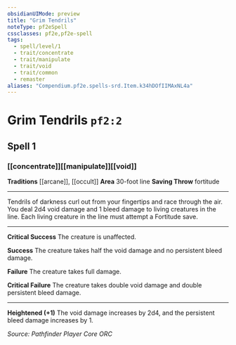 ```yaml
---
obsidianUIMode: preview
title: "Grim Tendrils"
noteType: pf2eSpell
cssclasses: pf2e,pf2e-spell
tags:
  - spell/level/1
  - trait/concentrate
  - trait/manipulate
  - trait/void
  - trait/common
  - remaster
aliases: "Compendium.pf2e.spells-srd.Item.k34hDOfIIMAxNL4a" 
---
```

# Grim Tendrils  `pf2:2`  
## Spell 1
### [[concentrate]][[manipulate]][[void]]
**Traditions** [[arcane]], [[occult]]
**Area** 30-foot line
**Saving Throw**  fortitude
* * * 
Tendrils of darkness curl out from your fingertips and race through the air. You deal 2d4 void damage and 1 bleed damage to living creatures in the line. Each living creature in the line must attempt a Fortitude save.

* * *

**Critical Success** The creature is unaffected.

**Success** The creature takes half the void damage and no persistent bleed damage.

**Failure** The creature takes full damage.

**Critical Failure** The creature takes double void damage and double persistent bleed damage.

* * *

**Heightened (+1)** The void damage increases by 2d4, and the persistent bleed damage increases by 1.

*Source: Pathfinder Player Core*
*ORC*